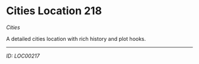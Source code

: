 # Cities Location 218

*Cities*

A detailed cities location with rich history and plot hooks.

---
*ID: LOC00217*